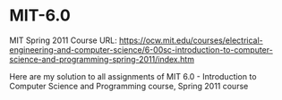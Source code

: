 # MIT-6.0
MIT Spring 2011 Course
URL: https://ocw.mit.edu/courses/electrical-engineering-and-computer-science/6-00sc-introduction-to-computer-science-and-programming-spring-2011/index.htm

Here are my solution to all assignments of MIT 6.0 - Introduction to Computer Science and Programming course, Spring 2011 course
